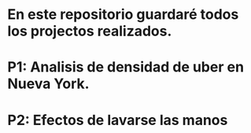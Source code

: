 # En este repositorio guardaré todos los projectos realizados.

# P1: Analisis de densidad de uber en Nueva York.
# P2: Efectos de lavarse las manos
